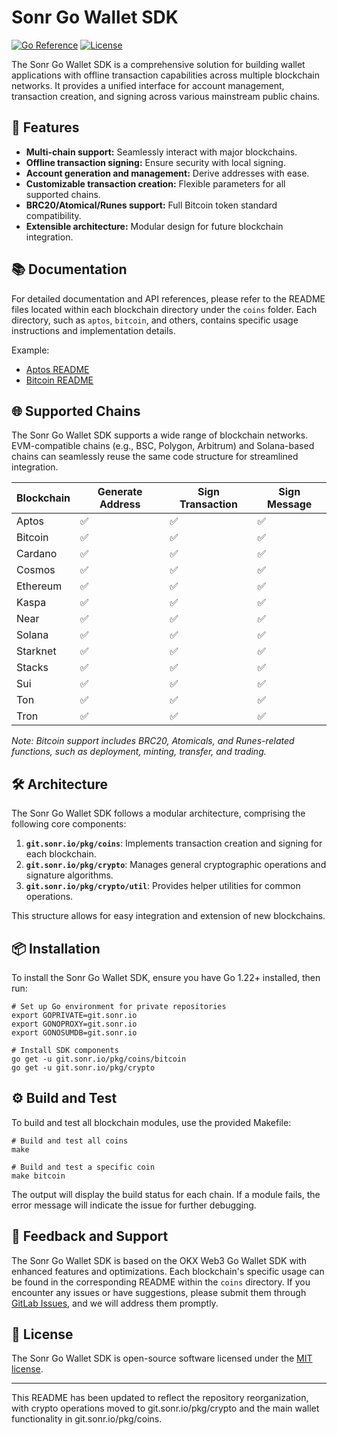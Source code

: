 # Sonr Go Wallet SDK

[![Go Reference](https://pkg.go.dev/badge/git.sonr.io/pkg/coins.svg)](https://pkg.go.dev/git.sonr.io/pkg/coins)
[![License](https://img.shields.io/github/license/sonr/go-wallet-sdk)](https://git.sonr.io/pkg/coins/blob/main/LICENSE)

The Sonr Go Wallet SDK is a comprehensive solution for building wallet applications with offline transaction capabilities across multiple blockchain networks. It provides a unified interface for account management, transaction creation, and signing across various mainstream public chains.

## 🚀 Features

- **Multi-chain support:** Seamlessly interact with major blockchains.
- **Offline transaction signing:** Ensure security with local signing.
- **Account generation and management:** Derive addresses with ease.
- **Customizable transaction creation:** Flexible parameters for all supported chains.
- **BRC20/Atomical/Runes support:** Full Bitcoin token standard compatibility.
- **Extensible architecture:** Modular design for future blockchain integration.

## 📚 Documentation

For detailed documentation and API references, please refer to the README files located within each blockchain directory under the `coins` folder. Each directory, such as `aptos`, `bitcoin`, and others, contains specific usage instructions and implementation details.

Example:

- [Aptos README](https://git.sonr.io/pkg/coins/tree/main/aptos)
- [Bitcoin README](https://git.sonr.io/pkg/coins/tree/main/bitcoin)

## 🌐 Supported Chains

The Sonr Go Wallet SDK supports a wide range of blockchain networks. EVM-compatible chains (e.g., BSC, Polygon,
Arbitrum) and Solana-based chains can seamlessly reuse the same code structure for streamlined integration.

| Blockchain | Generate Address | Sign Transaction | Sign Message |
| ---------- | ---------------- | ---------------- | ------------ |
| Aptos      | ✅               | ✅               | ✅           |
| Bitcoin    | ✅               | ✅               | ✅           |
| Cardano    | ✅               | ✅               | ✅           |
| Cosmos     | ✅               | ✅               | ✅           |
| Ethereum   | ✅               | ✅               | ✅           |
| Kaspa      | ✅               | ✅               | ✅           |
| Near       | ✅               | ✅               | ✅           |
| Solana     | ✅               | ✅               | ✅           |
| Starknet   | ✅               | ✅               | ✅           |
| Stacks     | ✅               | ✅               | ✅           |
| Sui        | ✅               | ✅               | ✅           |
| Ton        | ✅               | ✅               | ✅           |
| Tron       | ✅               | ✅               | ✅           |

_Note: Bitcoin support includes BRC20, Atomicals, and Runes-related functions, such as deployment, minting, transfer, and trading._

## 🛠️ Architecture

The Sonr Go Wallet SDK follows a modular architecture, comprising the following core components:

1. **`git.sonr.io/pkg/coins`**: Implements transaction creation and signing for each blockchain.
2. **`git.sonr.io/pkg/crypto`**: Manages general cryptographic operations and signature algorithms.
3. **`git.sonr.io/pkg/crypto/util`**: Provides helper utilities for common operations.

This structure allows for easy integration and extension of new blockchains.

## 📦 Installation

To install the Sonr Go Wallet SDK, ensure you have Go 1.22+ installed, then run:

```shell
# Set up Go environment for private repositories
export GOPRIVATE=git.sonr.io
export GONOPROXY=git.sonr.io
export GONOSUMDB=git.sonr.io

# Install SDK components
go get -u git.sonr.io/pkg/coins/bitcoin
go get -u git.sonr.io/pkg/crypto
```

## ⚙️ Build and Test

To build and test all blockchain modules, use the provided Makefile:

```shell
# Build and test all coins
make

# Build and test a specific coin
make bitcoin
```

The output will display the build status for each chain. If a module fails, the error message will indicate the issue for further debugging.

## 💬 Feedback and Support

The Sonr Go Wallet SDK is based on the OKX Web3 Go Wallet SDK with enhanced features and optimizations. Each blockchain's specific usage can be found in the corresponding README within the `coins` directory. If you encounter any issues or have suggestions, please submit them through [GitLab Issues](https://git.sonr.io/pkg/coins/issues), and we will address them promptly.

## 📜 License

The Sonr Go Wallet SDK is open-source software licensed under the [MIT license](LICENSE).

---

This README has been updated to reflect the repository reorganization, with crypto operations moved to git.sonr.io/pkg/crypto and the main wallet functionality in git.sonr.io/pkg/coins.
